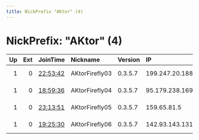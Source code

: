 ```yaml
---
title: NickPrefix "AKtor" (4)
---
```


# NickPrefix: "AKtor" (4)

|   Up |   Ext | JoinTime                                                                                            | Nickname       | Version   | IP             | AS                | CC   |   ORp |   Dirp | OS    | Contact                         |   eFamMembers |
|-----:|------:|:----------------------------------------------------------------------------------------------------|:---------------|:----------|:---------------|:------------------|:-----|------:|-------:|:------|:--------------------------------|--------------:|
|    1 |     0 | [22:53:42](https://metrics.torproject.org/rs.html#details/FA1284FEB0C810ADD7459B364BAE56ED2469D132) | AKtorFirefly03 | 0.3.5.7   | 199.247.20.188 | Choopa, LLC       | de   |   443 |     80 | Linux | akcryptoguy akcryptoguygmailcom |             1 |
|    1 |     0 | [18:59:36](https://metrics.torproject.org/rs.html#details/63950F4C7FA403513D4001EF750F2FF38AE576CA) | AKtorFirefly04 | 0.3.5.7   | 95.179.238.169 | Choopa, LLC       | nl   |   443 |     80 | Linux | akcryptoguy akcryptoguygmailcom |             1 |
|    1 |     0 | [23:13:51](https://metrics.torproject.org/rs.html#details/A109338F2FE8D6D549BD89B592A46AFD7A89749A) | AKtorFirefly05 | 0.3.5.7   | 159.65.81.5    | DigitalOcean, LLC | gb   |   443 |     80 | Linux | akcryptoguy akcryptoguygmailcom |             1 |
|    1 |     0 | [19:25:30](https://metrics.torproject.org/rs.html#details/B79FB4060E5B2A583BC085EF71BE67EC5FF01B81) | AKtorFirefly06 | 0.3.5.7   | 142.93.143.131 | DigitalOcean, LLC | nl   |   443 |     80 | Linux | akcryptoguy akcryptoguygmailcom |             1 |
